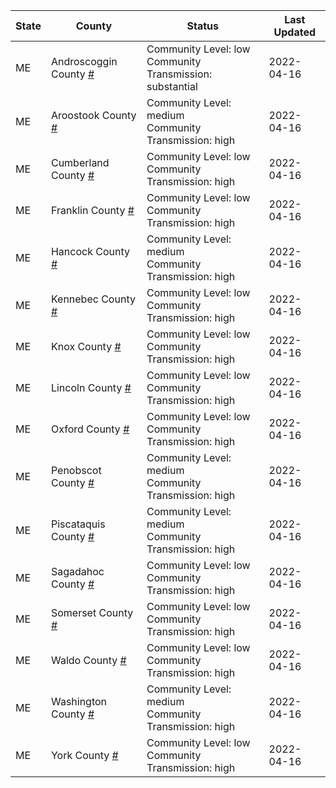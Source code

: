State | County | Status | Last Updated
--- | --- | --- | --- 
ME | Androscoggin County <a href="#androscoggin_county">#</a> | <a name="androscoggin_county"></a>Community Level: low<br/>Community Transmission: substantial | 2022-04-16
ME | Aroostook County <a href="#aroostook_county">#</a> | <a name="aroostook_county"></a>Community Level: medium<br/>Community Transmission: high | 2022-04-16
ME | Cumberland County <a href="#cumberland_county">#</a> | <a name="cumberland_county"></a>Community Level: low<br/>Community Transmission: high | 2022-04-16
ME | Franklin County <a href="#franklin_county">#</a> | <a name="franklin_county"></a>Community Level: low<br/>Community Transmission: high | 2022-04-16
ME | Hancock County <a href="#hancock_county">#</a> | <a name="hancock_county"></a>Community Level: medium<br/>Community Transmission: high | 2022-04-16
ME | Kennebec County <a href="#kennebec_county">#</a> | <a name="kennebec_county"></a>Community Level: low<br/>Community Transmission: high | 2022-04-16
ME | Knox County <a href="#knox_county">#</a> | <a name="knox_county"></a>Community Level: low<br/>Community Transmission: high | 2022-04-16
ME | Lincoln County <a href="#lincoln_county">#</a> | <a name="lincoln_county"></a>Community Level: low<br/>Community Transmission: high | 2022-04-16
ME | Oxford County <a href="#oxford_county">#</a> | <a name="oxford_county"></a>Community Level: low<br/>Community Transmission: high | 2022-04-16
ME | Penobscot County <a href="#penobscot_county">#</a> | <a name="penobscot_county"></a>Community Level: medium<br/>Community Transmission: high | 2022-04-16
ME | Piscataquis County <a href="#piscataquis_county">#</a> | <a name="piscataquis_county"></a>Community Level: medium<br/>Community Transmission: high | 2022-04-16
ME | Sagadahoc County <a href="#sagadahoc_county">#</a> | <a name="sagadahoc_county"></a>Community Level: low<br/>Community Transmission: high | 2022-04-16
ME | Somerset County <a href="#somerset_county">#</a> | <a name="somerset_county"></a>Community Level: low<br/>Community Transmission: high | 2022-04-16
ME | Waldo County <a href="#waldo_county">#</a> | <a name="waldo_county"></a>Community Level: low<br/>Community Transmission: high | 2022-04-16
ME | Washington County <a href="#washington_county">#</a> | <a name="washington_county"></a>Community Level: medium<br/>Community Transmission: high | 2022-04-16
ME | York County <a href="#york_county">#</a> | <a name="york_county"></a>Community Level: low<br/>Community Transmission: high | 2022-04-16

